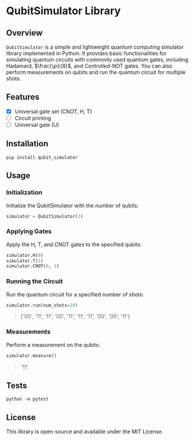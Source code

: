 # QubitSimulator Library

## Overview

`QubitSimulator` is a simple and lightweight quantum computing simulator library implemented in Python. It provides basic functionalities for simulating quantum circuits with commonly used quantum gates, including Hadamard, $\frac{\pi}{8}$, and Controlled-NOT gates. You can also perform measurements on qubits and run the quantum circuit for multiple shots.

## Features

- [x] Universal gate set (CNOT, H, T)
- [ ] Circuit printing
- [ ] Universal gate (U)

## Installation

```shell
pip install qubit_simulator
```

## Usage

### Initialization

Initialize the QubitSimulator with the number of qubits:

```python
simulator = QubitSimulator(2)
```

### Applying Gates

Apply the H, T, and CNOT gates to the specified qubits:

```python
simulator.H(0)
simulator.T(1)
simulator.CNOT(0, 1)
```

### Running the Circuit

Run the quantum circuit for a specified number of shots:

```python
simulator.run(num_shots=10)
```

> ['00', '11', '11', '00', '11', '11', '11', '00', '00', '11']

### Measurements

Perform a measurement on the qubits:

```python
simulator.measure()
```

> '11'

## Tests

```shell
python -m pytest
```

## License

This library is open-source and available under the MIT License.
